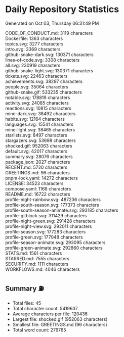 # Daily Repository Statistics 
Generated on Oct 03, Thursday 06:31:49 PM  

CODE_OF_CONDUCT.md: 3119 characters  
Dockerfile: 1363 characters  
topics.svg: 3277 characters  
intro.svg: 3369 characters  
github-snake-dark.svg: 130371 characters  
lines-of-code.svg: 3308 characters  
all.svg: 230919 characters  
github-snake-light.svg: 130371 characters  
tickets.svg: 22463 characters  
achievements.svg: 38297 characters  
people.svg: 35064 characters  
github-snake.gif: 533235 characters  
notable.svg: 178819 characters  
activity.svg: 24085 characters  
reactions.svg: 10815 characters  
mine-dark.svg: 38492 characters  
habits.svg: 12164 characters  
languages.svg: 15541 characters  
mine-light.svg: 38465 characters  
starlists.svg: 8497 characters  
stargazers.svg: 53698 characters  
shocked.gif: 952063 characters  
default.svg: 42017 characters  
summary.svg: 28076 characters  
package.json: 2027 characters  
RECENT.md: 5720 characters  
GREETINGS.md: 96 characters  
pnpm-lock.yaml: 14272 characters  
LICENSE: 34523 characters  
compose.yaml: 1168 characters  
README.md: 16722 characters  
profile-night-rainbow.svg: 487236 characters  
profile-south-season.svg: 177373 characters  
profile-south-season-animate.svg: 293185 characters  
profile-gitblock.svg: 311429 characters  
profile-night-green.svg: 291428 characters  
profile-night-view.svg: 292011 characters  
profile-season.svg: 177283 characters  
profile-green.svg: 177048 characters  
profile-season-animate.svg: 293095 characters  
profile-green-animate.svg: 292860 characters  
STATS.md: 1561 characters  
STARRED.md: 7555 characters  
SECURITY.md: 1111 characters  
WORKFLOWS.md: 4046 characters  

## Summary ⛽  
- Total files: 45  
- Total character count: 5419637  
- Average characters per file: 120436  
- Largest file: shocked.gif (952063 characters)  
- Smallest file: GREETINGS.md (96 characters)  
- Total word count: 279765  
